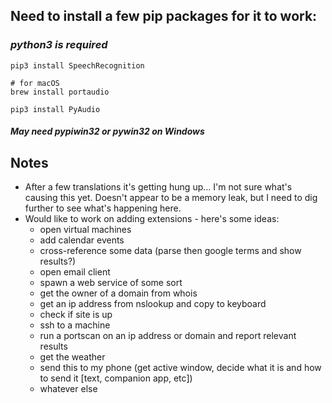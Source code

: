 ## Need to install a few pip packages for it to work:
### _python3 is required_

```
pip3 install SpeechRecognition

# for macOS
brew install portaudio

pip3 install PyAudio
```

#### _May need pypiwin32 or pywin32 on Windows_

## Notes
- After a few translations it's getting hung up... I'm not sure what's causing this yet. Doesn't appear to be a memory leak, but I need to dig further to see what's happening here.
- Would like to work on adding extensions - here's some ideas:
    - open virtual machines
    - add calendar events
    - cross-reference some data (parse then google terms and show results?)
    - open email client
    - spawn a web service of some sort
    - get the owner of a domain from whois
    - get an ip address from nslookup and copy to keyboard
    - check if site is up
    - ssh to a machine
    - run a portscan on an ip address or domain and report relevant results
    - get the weather
    - send this to my phone (get active window, decide what it is and how to send it [text, companion app, etc])
    - whatever else